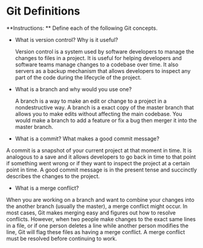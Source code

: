 # Git Definitions

**Instructions: ** Define each of the following Git concepts.

* What is version control?  Why is it useful?

  Version control is a system used by software developers to manage the changes to files in a project. It is useful for helping developers and software teams manage changes to a codebase over time. It also servers as a backup mechanism that allows developers to inspect any part of the code during the lifecycle of the project.

* What is a branch and why would you use one?

  A branch is a way to make an edit or change to a project in a nondestructive way. A branch is a exact copy of the master branch that allows you to make edits without affecting the main codebase. You would make a branch to add a feature or fix a bug then merger it into the master branch.

* What is a commit? What makes a good commit message?

A commit is a snapshot of your current project at that moment in time. It is analogous to a save and it allows developers to go back in time to that point if something went wrong or if they want to inspect the project at a certain point in time. A good commit message is in the present tense and succinctly describes the changes to the project.

* What is a merge conflict?

When you are working on a branch and want to combine your changes into the another branch (usually the master), a merge conflict might occur. In most cases, Git makes merging easy and figures out how to resolve conflicts. However, when two people make changes to the exact same lines in a file, or if one person deletes a line while another person modifies the line, Git will flag these files as having a merge conflict. A merge conflict must be resolved before continuing to work. 

